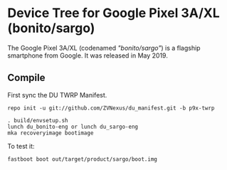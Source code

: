 # Device Tree for Google Pixel 3A/XL (bonito/sargo)

The Google Pixel 3A/XL (codenamed _"bonito/sargo"_) is a flagship smartphone from Google.
It was released in May 2019.

## Compile

First sync the DU TWRP Manifest.
```
repo init -u git://github.com/ZVNexus/du_manifest.git -b p9x-twrp
```

```
. build/envsetup.sh
lunch du_bonito-eng or lunch du_sargo-eng 
mka recoveryimage bootimage 
```

To test it:
```
fastboot boot out/target/product/sargo/boot.img
```
